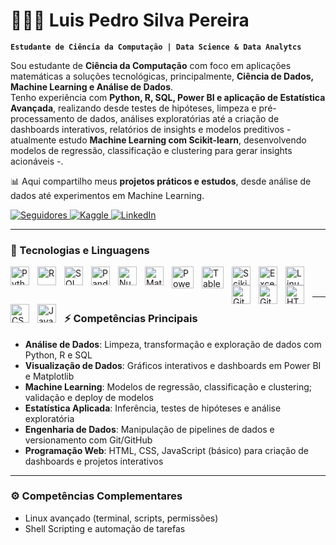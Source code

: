 # 👨🏻‍💻 Luis Pedro Silva Pereira

**`Estudante de Ciência da Computação | Data Science & Data Analytcs`**

Sou estudante de **Ciência da Computação** com foco em aplicações matemáticas a soluções tecnológicas, principalmente, **Ciência de Dados, Machine Learning e Análise de Dados**.  
Tenho experiência com **Python, R, SQL, Power BI e aplicação de Estatística Avançada**, realizando desde  testes de hipóteses, limpeza e pré-processamento de dados, análises exploratórias
até a criação de dashboards interativos, relatórios de insights e modelos preditivos - atualmente estudo **Machine Learning com Scikit-learn**, desenvolvendo modelos de regressão, classificação e clustering para gerar insights acionáveis -.

📊 Aqui compartilho meus **projetos práticos e estudos**, desde análise de dados até experimentos em Machine Learning.

<p align="left">
    <!-- GitHub -->
    <a href="https://github.com/luispedro-sl?tab=followers" target="_blank">
        <img 
            alt="Seguidores" 
            title="Me siga no GitHub" 
            src="https://custom-icon-badges.demolab.com/github/followers/luispedro-sl?color=236ad3&labelColor=1155ba&style=for-the-badge&logo=github&label=Seguidores&logoColor=white"
        />
    </a>
<!-- Kaggle -->
    <a href="https://www.kaggle.com/luispedro2004" target="_blank">
        <img 
            alt="Kaggle" 
            title="Meus projetos no Kaggle" 
            src="https://custom-icon-badges.demolab.com/badge/-Kaggle-20BEFF?style=for-the-badge&logo=kaggle&logoColor=white"
        />
    </a>
 <!-- LinkedIn -->
    <a href="www.linkedin.com/in/luis-pedro-silva-pereira-aa553a376" target="_blank">
        <img 
            alt="LinkedIn" 
            title="Meu perfil no LinkedIn" 
            src="https://custom-icon-badges.demolab.com/badge/-LinkedIn-0A66C2?style=for-the-badge&logo=linkedin&logoColor=white"
        />
    </a>
</p>

---

### 🤖 Tecnologias e Linguagens

<img align="left" alt="Python" title="Python" width="30px" style="padding-right: 10px;" src="https://cdn.jsdelivr.net/gh/devicons/devicon@latest/icons/python/python-original.svg" />
<img align="left" alt="R" title="R" width="30px" style="padding-right: 10px;" src="https://cdn.jsdelivr.net/gh/devicons/devicon@latest/icons/r/r-original.svg" />
<img align="left" alt="SQL" title="SQL" width="30px" style="padding-right: 10px;" src="https://cdn.jsdelivr.net/gh/devicons/devicon@latest/icons/mysql/mysql-original.svg" />
<img align="left" alt="Pandas" title="Pandas" width="30px" style="padding-right: 10px;" src="https://pandas.pydata.org/static/img/pandas_mark.svg" />
<img align="left" alt="Numpy" title="NumPy" width="30px" style="padding-right: 10px;" src="https://cdn.jsdelivr.net/gh/devicons/devicon/icons/numpy/numpy-original.svg" />
<img align="left" alt="Matplotlib" title="Matplotlib" width="30px" style="padding-right: 10px;" src="https://upload.wikimedia.org/wikipedia/commons/8/84/Matplotlib_icon.svg" />
<img align="left" alt="Power BI" title="Power BI" width="35px" style="padding-right:10px;" src="https://cdn.worldvectorlogo.com/logos/power-bi.svg" />
<img align="left" alt="Tableau" title="Tableau" width="35px" style="padding-right:10px;" src="https://cdn.worldvectorlogo.com/logos/tableau-software.svg" />
<img align="left" alt="Scikit-learn" title="Scikit-learn" width="30px" style="padding-right:10px;" src="https://upload.wikimedia.org/wikipedia/commons/0/05/Scikit_learn_logo_small.svg" />
<img align="left" alt="Excel" title="Excel" width="30px" style="padding-right: 10px;" src="https://cdn-icons-png.flaticon.com/512/732/732220.png" />
<img align="left" alt="Linux" title="Linux" width="30px" style="padding-right: 10px;" src="https://cdn.jsdelivr.net/gh/devicons/devicon@latest/icons/linux/linux-original.svg" />
<img align="left" alt="Git" title="Git" width="30px" style="padding-right: 10px;" src="https://cdn.jsdelivr.net/gh/devicons/devicon/icons/git/git-original.svg" />
<img align="left" alt="GitHub" title="GitHub" width="30px" style="padding-right: 10px;" src="https://cdn.jsdelivr.net/gh/devicons/devicon/icons/github/github-original.svg" />
<img align="left" alt="HTML5" title="HTML5" width="30px" style="padding-right: 10px;" src="https://cdn.jsdelivr.net/gh/devicons/devicon/icons/html5/html5-original.svg" />
<img align="left" alt="CSS3" title="CSS3" width="30px" style="padding-right: 10px;" src="https://cdn.jsdelivr.net/gh/devicons/devicon/icons/css3/css3-original.svg" />
<img align="left" alt="JavaScript" title="JavaScript" width="30px" style="padding-right: 10px;" src="https://cdn.jsdelivr.net/gh/devicons/devicon/icons/javascript/javascript-original.svg" />


<br/>
<br/>

---

### ⚡ Competências Principais

- **Análise de Dados**: Limpeza, transformação e exploração de dados com Python, R e SQL  
- **Visualização de Dados**: Gráficos interativos e dashboards em Power BI e Matplotlib  
- **Machine Learning**: Modelos de regressão, classificação e clustering; validação e deploy de modelos  
- **Estatística Aplicada**: Inferência, testes de hipóteses e análise exploratória  
- **Engenharia de Dados**: Manipulação de pipelines de dados e versionamento com Git/GitHub  
- **Programação Web**: HTML, CSS, JavaScript (básico) para criação de dashboards e projetos interativos

---

### ⚙️ Competências Complementares

- Linux avançado (terminal, scripts, permissões)  
- Shell Scripting e automação de tarefas  

